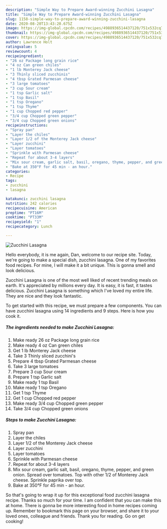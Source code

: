 ```yaml
---
description: "Simple Way to Prepare Award-winning Zucchini Lasagna"
title: "Simple Way to Prepare Award-winning Zucchini Lasagna"
slug: 1158-simple-way-to-prepare-award-winning-zucchini-lasagna
date: 2020-08-20T13:43:20.675Z
image: https://img-global.cpcdn.com/recipes/4988936514437120/751x532cq70/zucchini-lasagna-recipe-main-photo.jpg
thumbnail: https://img-global.cpcdn.com/recipes/4988936514437120/751x532cq70/zucchini-lasagna-recipe-main-photo.jpg
cover: https://img-global.cpcdn.com/recipes/4988936514437120/751x532cq70/zucchini-lasagna-recipe-main-photo.jpg
author: Lawrence Holt
ratingvalue: 5
reviewcount: 4
recipeingredient:
- "26 oz Package long grain rice"
- "4 oz Can green chiles"
- "1 lb Monterey Jack cheese"
- "3 Thinly sliced zucchinis"
- "4 tbsp Grated Parmesan cheese"
- "3 large tomatoes"
- "3 cup Sour cream"
- "1 tsp Garlic salt"
- "1 tsp Basil"
- "1 tsp Oregano"
- "1 tsp Thyme"
- "1 cup Chopped red pepper"
- "3/4 cup Chopped green pepper"
- "3/4 cup Chopped green onions"
recipeinstructions:
- "Spray pan"
- "Layer the chiles"
- "Layer 1/2 of the Monterey Jack cheese"
- "Layer zucchini"
- "Layer tomatoes"
- "Sprinkle with Parmesan cheese"
- "Repeat for about 3-4 layers"
- "Mix sour cream, garlic salt, basil, oregano, thyme, pepper, and green onion. Spread over tomatoes. Top with other 1/2 of Monterey Jack cheese. Sprinkle paprika over top."
- "Bake at 350°F for 45 min - an hour."
categories:
- Recipe
tags:
- zucchini
- lasagna

katakunci: zucchini lasagna 
nutrition: 242 calories
recipecuisine: American
preptime: "PT16M"
cooktime: "PT33M"
recipeyield: "1"
recipecategory: Lunch

---
```



![Zucchini Lasagna](https://img-global.cpcdn.com/recipes/4988936514437120/751x532cq70/zucchini-lasagna-recipe-main-photo.jpg)

Hello everybody, it is me again, Dan, welcome to our recipe site. Today, we're going to make a special dish, zucchini lasagna. One of my favorites food recipes. For mine, I will make it a bit unique. This is gonna smell and look delicious.

Zucchini Lasagna is one of the most well liked of recent trending meals on earth. It's appreciated by millions every day. It is easy, it is fast, it tastes delicious. Zucchini Lasagna is something which I've loved my entire life. They are nice and they look fantastic.




To get started with this recipe, we must prepare a few components. You can have zucchini lasagna using 14 ingredients and 9 steps. Here is how you cook it.

<!--inarticleads1-->

##### The ingredients needed to make Zucchini Lasagna:

1. Make ready 26 oz Package long grain rice
1. Make ready 4 oz Can green chiles
1. Get 1 lb Monterey Jack cheese
1. Take 3 Thinly sliced zucchini&#39;s
1. Prepare 4 tbsp Grated Parmesan cheese
1. Take 3 large tomatoes
1. Prepare 3 cup Sour cream
1. Prepare 1 tsp Garlic salt
1. Make ready 1 tsp Basil
1. Make ready 1 tsp Oregano
1. Get 1 tsp Thyme
1. Get 1 cup Chopped red pepper
1. Make ready 3/4 cup Chopped green pepper
1. Take 3/4 cup Chopped green onions




<!--inarticleads2-->

##### Steps to make Zucchini Lasagna:

1. Spray pan
1. Layer the chiles
1. Layer 1/2 of the Monterey Jack cheese
1. Layer zucchini
1. Layer tomatoes
1. Sprinkle with Parmesan cheese
1. Repeat for about 3-4 layers
1. Mix sour cream, garlic salt, basil, oregano, thyme, pepper, and green onion. Spread over tomatoes. Top with other 1/2 of Monterey Jack cheese. Sprinkle paprika over top.
1. Bake at 350°F for 45 min - an hour.




So that's going to wrap it up for this exceptional food zucchini lasagna recipe. Thanks so much for your time. I am confident that you can make this at home. There is gonna be more interesting food in home recipes coming up. Remember to bookmark this page on your browser, and share it to your loved ones, colleague and friends. Thank you for reading. Go on get cooking!

